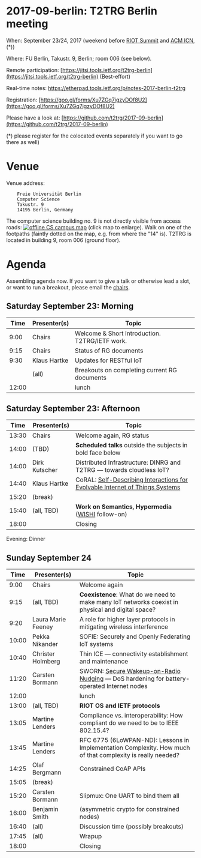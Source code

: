 # 2017-09-berlin: T2TRG Berlin meeting

When: September 23/24, 2017 (weekend before [RIOT Summit](http://summit.riot-os.org/)
and [ACM ICN](http://conferences.sigcomm.org/acm-icn/2017/), (*))

Where: FU Berlin, Takustr. 9, Berlin; room 006 (see below).

Remote participation: [https://jitsi.tools.ietf.org/t2trg-berlin](https://jitsi.tools.ietf.org/t2trg-berlin) (Best-effort)

Real-time notes: <https://etherpad.tools.ietf.org/p/notes-2017-berlin-t2trg>

Registration: [https://goo.gl/forms/Xu7ZGq7igzyDOf8U2](https://goo.gl/forms/Xu7ZGq7igzyDOf8U2)

Please have a look at: [https://github.com/t2trg/2017-09-berlin](https://github.com/t2trg/2017-09-berlin)

(*) please register for the colocated events separately if you want to
go there as well)

# Venue

Venue address:

        Freie Universität Berlin
        Computer Science
        Takustr. 9
        14195 Berlin, Germany

The computer science building no. 9 is not directly visible from
access roads: [![offline CS campus map][map]][map] (click map to
enlarge). Walk on one of the footpaths (faintly dotted on the map,
e.g. from where the "14" is).  T2TRG is located in building 9, room
006 (ground floor).

[map]: http://www.mi.fu-berlin.de/fb/contact/bild_mathinf-lageplan-300dpi/mathinf-lageplan-300dpi.jpg

# Agenda

Assembling agenda now.  If you want to give a talk or otherwise lead a
slot, or want to run a breakout, please email the [chairs](mailto:t2trg-chairs@irtf.org).

## Saturday September 23: Morning

|  Time | Presenter(s) | Topic                                          |
|-------|--------------|------------------------------------------------|
|  9:00 | Chairs       | Welcome & Short Introduction. T2TRG/IETF work. |
|  9:15 | Chairs       | Status of RG documents                         |
|  9:30 | Klaus Hartke | Updates for RESTful IoT                        |
|       | (all)        | Breakouts on completing current RG documents   |
| 12:00 |              | lunch                                          |


## Saturday September 23: Afternoon

|  Time | Presenter(s)  | Topic                                                                                 |
|-------|---------------|---------------------------------------------------------------------------------------|
| 13:30 | Chairs        | Welcome again, RG status                                                              |
| 14:00 | (TBD)         | **Scheduled talks** outside the subjects in bold face below                           |
| 14:00 | Dirk Kutscher | Distributed Infrastructure: DINRG and T2TRG — towards cloudless IoT?                  |
| 14:40 | Klaus Hartke  | CoRAL: [Self-Describing Interactions for Evolvable Internet of Things Systems][coral] |
| 15:20 | (break)       |                                                                                       |
| 15:40 | (all, TBD)    | **Work on Semantics, Hypermedia** ([WISHI][] follow-on)                                 |
| 18:00 |               | Closing                                                                               |

[coral]: https://tools.ietf.org/html/draft-hartke-t2trg-coral-03
[WISHI]: http://wishi.space/
"Work on IoT Semantic/Hypermedia Interoperability | wishi"


Evening: Dinner


## Sunday September 24

|  Time | Presenter(s)       | Topic                                                                                                       |
|-------|--------------------|-------------------------------------------------------------------------------------------------------------|
|  9:00 | Chairs             | Welcome again                                                                                               |
|  9:15 | (all, TBD)         | **Coexistence**: What do we need to make many IoT networks coexist in physical and digital space?           |
|  9:20 | Laura Marie Feeney | A role for higher layer protocols in mitigating wireless interference                                       |
| 10:00 | Pekka Nikander     | SOFIE: Securely and Openly Federating IoT systems                                                           |
| 10:40 | Christer Holmberg  | Thin ICE — connectivity establishment and maintenance                                                       |
| 11:20 | Carsten Bormann    | SWORN: [Secure Wakeup-on-Radio Nudging][sworn] — DoS hardening for battery-operated Internet nodes          |
| 12:00 |                    | lunch                                                                                                       |
| 13:00 | (all, TBD)         | **RIOT OS and IETF protocols**                                                                              |
| 13:05 | Martine Lenders    | Compliance vs. interoperability: How compliant do we need to be to IEEE 802.15.4?                           |
| 13:45 | Martine Lenders    | RFC 6775 (6LoWPAN-ND): Lessons in Implementation Complexity.  How much of that complexity is really needed? |
| 14:25 | Olaf Bergmann      | Constrained CoAP APIs                                                                                       |
| 15:05 | (break)            |                                                                                                             |
| 15:20 | Carsten Bormann    | Slipmux: One UART to bind them all                                                                          |
| 16:00 | Benjamin Smith     | (asymmetric crypto for constrained nodes)                                                                   |
| 16:40 | (all)              | Discussion time (possibly breakouts)                                                                        |
| 17:45 | (all)              | Wrapup                                                                                                      |
| 18:00 |                    | Closing                                                                                                     |

[sworn]: https://tools.ietf.org/html/draft-bormann-t2trg-sworn-00.txt

